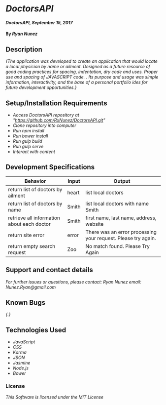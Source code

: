 # _DoctorsAPI_

#### _DoctorsAPI, September 15, 2017_

#### By _**Ryan Nunez**_

## Description

_{The application was developed to create an application that would locate a local physician by name or ailment. Designed as a future resource of good coding practices for spacing, indentation, dry code and uses. Proper use and spacing of JAVASCRIPT code. . Its purpose and usage was simple information, interactivity, and the base of a personal portfolio ides for future development opportunities.}_


## Setup/Installation Requirements

* _Access DoctorsAPI repository at "https://github.com/RxNunez/DoctorsAPI.git"_
* _Clone repository into computer_
* _Run npm install_
* _Run bower install_
* _Run gulp build_
* _Run gulp serve_
* _Interact with content_

## Development Specifications

| Behavior      | Input | Output |
| ------------- | ------------- | ------------- |
| return list of doctors by ailment | heart | list local doctors |
| return list of doctors by name  | Smith | list local doctors with name Smith |
| retrieve all information about each doctor | Smith | first name, last name, address, website |
| return site error | error  | There was an error processing your request. Please try again.  |
| return empty search request |  Zoo  | No match found. Please Try Again |

## Support and contact details

_For further issues or questions, please contact: Ryan Nunez email: Nunez.Ryan@gmail.com_

## Known Bugs

_{.}_

## Technologies Used

* _JavaScript_
* _CSS_
* _Karma_
* _JSON_
* _Jasmine_
* _Node.js_
* _Bower_

### License

*This Software is licensed under the MIT License*

